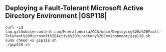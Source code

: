 Deploying a Fault-Tolerant Microsoft Active Directory Environment |GSP118|
-
```
curl -LO raw.githubusercontent.com/Haeratunnisa/GCA/main/Deploying%20a%20Fault-Tolerant%20Microsoft%20Active%20Directory%20Environment/gsp118.sh
sudo chmod +x gsp118.sh
./gsp118.sh
